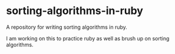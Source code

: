 # sorting-algorithms-in-ruby
A repository for writing sorting algorithms in ruby.

I am working on this to practice ruby as well as brush up on sorting algorithms.
